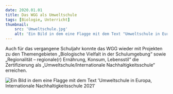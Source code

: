```yaml
---
date: 2020.01.01
title: Das WGG als Umweltschule
tags: [Biologie, Unterricht]
thumbnail: 
    src: 'Umweltschule.jpg'
    alt: 'Ein Bild in dem eine Flagge mit dem Text "Umweltschule in Europa, Internationale Nachhaltigkeitsschule 2021"'
---
```


Auch für das vergangene Schuljahr konnte das WGG wieder mit Projekten zu den Themengebieten „Biologische Vielfalt in der Schulumgebung“ sowie „Regionalität – regionale(r) Ernährung, Konsum, Lebensstil“ die Zertifizierung als „Umweltschule/Internationale Nachhaltigkeitsschule“ erreichen.

<img src="/images/Umweltschule.jpg" alt="Ein Bild in dem eine Flagge mit dem Text 'Umweltschule in Europa, Internationale Nachhaltigkeitsschule 2021'">